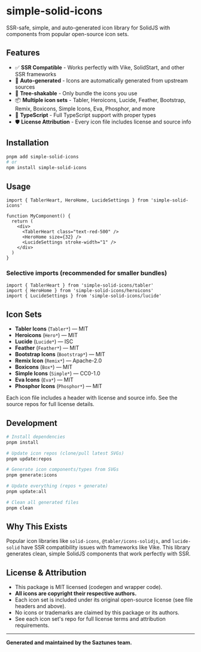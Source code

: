 # simple-solid-icons

SSR-safe, simple, and auto-generated icon library for SolidJS with components from popular open-source icon sets.

## Features

- ✅ **SSR Compatible** - Works perfectly with Vike, SolidStart, and other SSR frameworks
- 🔄 **Auto-generated** - Icons are automatically generated from upstream sources
- 🎯 **Tree-shakable** - Only bundle the icons you use
- 📦 **Multiple icon sets** - Tabler, Heroicons, Lucide, Feather, Bootstrap, Remix, Boxicons, Simple Icons, Eva, Phosphor, and more
- 🚀 **TypeScript** - Full TypeScript support with proper types
- 🛡️ **License Attribution** - Every icon file includes license and source info

## Installation

```bash
pnpm add simple-solid-icons
# or
npm install simple-solid-icons
```

## Usage

```tsx
import { TablerHeart, HeroHome, LucideSettings } from 'simple-solid-icons'

function MyComponent() {
  return (
    <div>
      <TablerHeart class="text-red-500" />
      <HeroHome size={32} />
      <LucideSettings stroke-width="1" />
    </div>
  )
}
```

### Selective imports (recommended for smaller bundles)

```tsx
import { TablerHeart } from 'simple-solid-icons/tabler'
import { HeroHome } from 'simple-solid-icons/heroicons'
import { LucideSettings } from 'simple-solid-icons/lucide'
```

## Icon Sets

- **Tabler Icons** (`Tabler*`) — MIT
- **Heroicons** (`Hero*`) — MIT
- **Lucide** (`Lucide*`) — ISC
- **Feather** (`Feather*`) — MIT
- **Bootstrap Icons** (`Bootstrap*`) — MIT
- **Remix Icon** (`Remix*`) — Apache-2.0
- **Boxicons** (`Box*`) — MIT
- **Simple Icons** (`Simple*`) — CC0-1.0
- **Eva Icons** (`Eva*`) — MIT
- **Phosphor Icons** (`Phosphor*`) — MIT

Each icon file includes a header with license and source info. See the source repos for full license details.

## Development

```bash
# Install dependencies
pnpm install

# Update icon repos (clone/pull latest SVGs)
pnpm update:repos

# Generate icon components/types from SVGs
pnpm generate:icons

# Update everything (repos + generate)
pnpm update:all

# Clean all generated files
pnpm clean
```

## Why This Exists

Popular icon libraries like `solid-icons`, `@tabler/icons-solidjs`, and `lucide-solid` have SSR compatibility issues with frameworks like Vike. This library generates clean, simple SolidJS components that work perfectly with SSR.

## License & Attribution

- This package is MIT licensed (codegen and wrapper code).
- **All icons are copyright their respective authors.**
- Each icon set is included under its original open-source license (see file headers and above).
- No icons or trademarks are claimed by this package or its authors.
- See each icon set's repo for full license terms and attribution requirements.

---

**Generated and maintained by the Saztunes team.**
